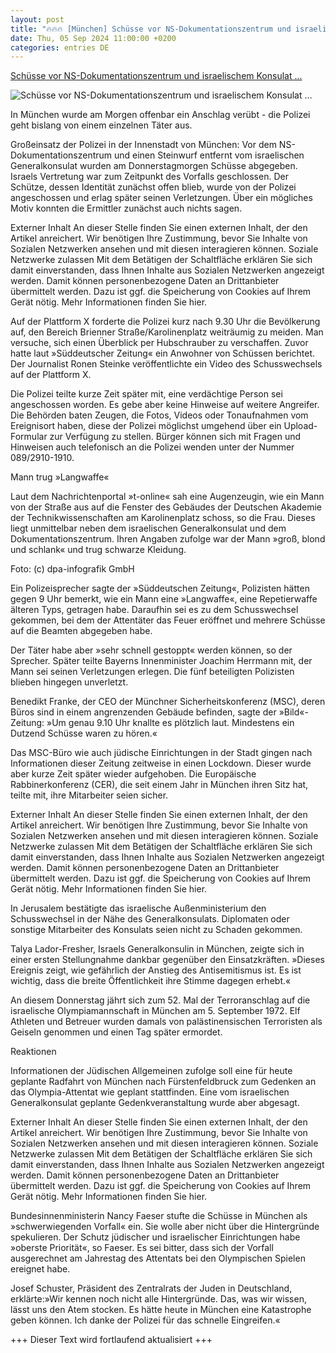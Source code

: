 ```yaml
---
layout: post
title: "🔥🔥🔥 [München] Schüsse vor NS-Dokumentationszentrum und israelischem Konsulat ..."
date: Thu, 05 Sep 2024 11:00:00 +0200
categories: entries DE
---
```

[Schüsse vor NS-Dokumentationszentrum und israelischem Konsulat ...](https://www.juedische-allgemeine.de/politik/schuesse-vor-ns-dokumentationszentrum-und-israelischem-konsulat-in-muenchen/)

![Schüsse vor NS-Dokumentationszentrum und israelischem Konsulat ...](https://www.juedische-allgemeine.de/wp-content/uploads/2024/09/481328635-1440x720-1440x720-c-default.jpg)

In München wurde am Morgen offenbar ein Anschlag verübt - die Polizei geht bislang von einem einzelnen Täter aus.

Großeinsatz der Polizei in der Innenstadt von München: Vor dem NS-Dokumentationszentrum und einen Steinwurf entfernt vom israelischen Generalkonsulat wurden am Donnerstagmorgen Schüsse abgegeben. Israels Vertretung war zum Zeitpunkt des Vorfalls geschlossen. Der Schütze, dessen Identität zunächst offen blieb, wurde von der Polizei angeschossen und erlag später seinen Verletzungen. Über ein mögliches Motiv konnten die Ermittler zunächst auch nichts sagen.

Externer Inhalt An dieser Stelle finden Sie einen externen Inhalt, der den Artikel anreichert. Wir benötigen Ihre Zustimmung, bevor Sie Inhalte von Sozialen Netzwerken ansehen und mit diesen interagieren können. Soziale Netzwerke zulassen Mit dem Betätigen der Schaltfläche erklären Sie sich damit einverstanden, dass Ihnen Inhalte aus Sozialen Netzwerken angezeigt werden. Damit können personenbezogene Daten an Drittanbieter übermittelt werden. Dazu ist ggf. die Speicherung von Cookies auf Ihrem Gerät nötig. Mehr Informationen finden Sie hier.

Auf der Plattform X forderte die Polizei kurz nach 9.30 Uhr die Bevölkerung auf, den Bereich Brienner Straße/Karolinenplatz weiträumig zu meiden. Man versuche, sich einen Überblick per Hubschrauber zu verschaffen. Zuvor hatte laut »Süddeutscher Zeitung« ein Anwohner von Schüssen berichtet. Der Journalist Ronen Steinke veröffentlichte ein Video des Schusswechsels auf der Plattform X.

Die Polizei teilte kurze Zeit später mit, eine verdächtige Person sei angeschossen worden. Es gebe aber keine Hinweise auf weitere Angreifer. Die Behörden baten Zeugen, die Fotos, Videos oder Tonaufnahmen vom Ereignisort haben, diese der Polizei möglichst umgehend über ein Upload-Formular zur Verfügung zu stellen. Bürger können sich mit Fragen und Hinweisen auch telefonisch an die Polizei wenden unter der Nummer 089/2910-1910.

Mann trug »Langwaffe«

Laut dem Nachrichtenportal »t-online« sah eine Augenzeugin, wie ein Mann von der Straße aus auf die Fenster des Gebäudes der Deutschen Akademie der Technikwissenschaften am Karolinenplatz schoss, so die Frau. Dieses liegt unmittelbar neben dem israelischen Generalkonsulat und dem Dokumentationszentrum. Ihren Angaben zufolge war der Mann »groß, blond und schlank« und trug schwarze Kleidung.

Foto: (c) dpa-infografik GmbH

Ein Polizeisprecher sagte der »Süddeutschen Zeitung«, Polizisten hätten gegen 9 Uhr bemerkt, wie ein Mann eine »Langwaffe«, eine Repetierwaffe älteren Typs, getragen habe. Daraufhin sei es zu dem Schusswechsel gekommen, bei dem der Attentäter das Feuer eröffnet und mehrere Schüsse auf die Beamten abgegeben habe.

Der Täter habe aber »sehr schnell gestoppt« werden können, so der Sprecher. Später teilte Bayerns Innenminister Joachim Herrmann mit, der Mann sei seinen Verletzungen erlegen. Die fünf beteiligten Polizisten blieben hingegen unverletzt.

Benedikt Franke, der CEO der Münchner Sicherheitskonferenz (MSC), deren Büros sind in einem angrenzenden Gebäude befinden, sagte der »Bild«-Zeitung: »Um genau 9.10 Uhr knallte es plötzlich laut. Mindestens ein Dutzend Schüsse waren zu hören.«

Das MSC-Büro wie auch jüdische Einrichtungen in der Stadt gingen nach Informationen dieser Zeitung zeitweise in einen Lockdown. Dieser wurde aber kurze Zeit später wieder aufgehoben. Die Europäische Rabbinerkonferenz (CER), die seit einem Jahr in München ihren Sitz hat, teilte mit, ihre Mitarbeiter seien sicher.

Externer Inhalt An dieser Stelle finden Sie einen externen Inhalt, der den Artikel anreichert. Wir benötigen Ihre Zustimmung, bevor Sie Inhalte von Sozialen Netzwerken ansehen und mit diesen interagieren können. Soziale Netzwerke zulassen Mit dem Betätigen der Schaltfläche erklären Sie sich damit einverstanden, dass Ihnen Inhalte aus Sozialen Netzwerken angezeigt werden. Damit können personenbezogene Daten an Drittanbieter übermittelt werden. Dazu ist ggf. die Speicherung von Cookies auf Ihrem Gerät nötig. Mehr Informationen finden Sie hier.

In Jerusalem bestätigte das israelische Außenministerium den Schusswechsel in der Nähe des Generalkonsulats. Diplomaten oder sonstige Mitarbeiter des Konsulats seien nicht zu Schaden gekommen.

Talya Lador-Fresher, Israels Generalkonsulin in München, zeigte sich in einer ersten Stellungnahme dankbar gegenüber den Einsatzkräften. »Dieses Ereignis zeigt, wie gefährlich der Anstieg des Antisemitismus ist. Es ist wichtig, dass die breite Öffentlichkeit ihre Stimme dagegen erhebt.«

An diesem Donnerstag jährt sich zum 52. Mal der Terroranschlag auf die israelische Olympiamannschaft in München am 5. September 1972. Elf Athleten und Betreuer wurden damals von palästinensischen Terroristen als Geiseln genommen und einen Tag später ermordet.

Reaktionen

Informationen der Jüdischen Allgemeinen zufolge soll eine für heute geplante Radfahrt von München nach Fürstenfeldbruck zum Gedenken an das Olympia-Attentat wie geplant stattfinden. Eine vom israelischen Generalkonsulat geplante Gedenkveranstaltung wurde aber abgesagt.

Externer Inhalt An dieser Stelle finden Sie einen externen Inhalt, der den Artikel anreichert. Wir benötigen Ihre Zustimmung, bevor Sie Inhalte von Sozialen Netzwerken ansehen und mit diesen interagieren können. Soziale Netzwerke zulassen Mit dem Betätigen der Schaltfläche erklären Sie sich damit einverstanden, dass Ihnen Inhalte aus Sozialen Netzwerken angezeigt werden. Damit können personenbezogene Daten an Drittanbieter übermittelt werden. Dazu ist ggf. die Speicherung von Cookies auf Ihrem Gerät nötig. Mehr Informationen finden Sie hier.

Bundesinnenministerin Nancy Faeser stufte die Schüsse in München als »schwerwiegenden Vorfall« ein. Sie wolle aber nicht über die Hintergründe spekulieren. Der Schutz jüdischer und israelischer Einrichtungen habe »oberste Priorität«, so Faeser. Es sei bitter, dass sich der Vorfall ausgerechnet am Jahrestag des Attentats bei den Olympischen Spielen ereignet habe.

Josef Schuster, Präsident des Zentralrats der Juden in Deutschland, erklärte:»Wir kennen noch nicht alle Hintergründe. Das, was wir wissen, lässt uns den Atem stocken. Es hätte heute in München eine Katastrophe geben können. Ich danke der Polizei für das schnelle Eingreifen.«

+++ Dieser Text wird fortlaufend aktualisiert +++

